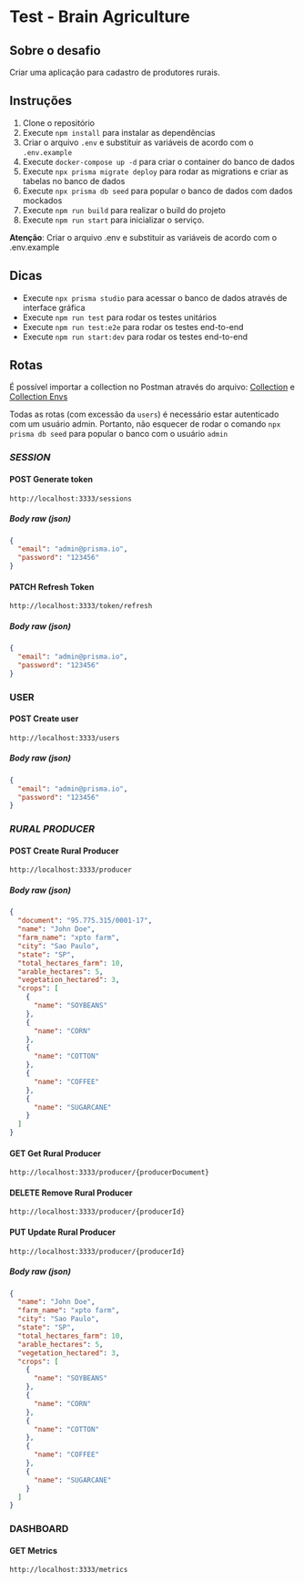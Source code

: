 # Test - Brain Agriculture

## Sobre o desafio

Criar uma aplicação para cadastro de produtores rurais.

## Instruções

1. Clone o repositório
2. Execute `npm install` para instalar as dependências
3. Criar o arquivo `.env` e substituir as variáveis de acordo com o `.env.example`
4. Execute `docker-compose up -d` para criar o container do banco de dados
5. Execute `npx prisma migrate deploy` para rodar as migrations e criar as tabelas no banco de dados
6. Execute `npx prisma db seed` para popular o banco de dados com dados mockados
7. Execute `npm run build` para realizar o build do projeto
8. Execute `npm run start` para inicializar o serviço.

**Atenção**: Criar o arquivo .env e substituir as variáveis de acordo com o .env.example

## Dicas

- Execute `npx prisma studio` para acessar o banco de dados através de interface gráfica
- Execute `npm run test` para rodar os testes unitários
- Execute `npm run test:e2e` para rodar os testes end-to-end
- Execute `npm run start:dev` para rodar os testes end-to-end

## Rotas

É possível importar a collection no Postman através do arquivo: [Collection](./collection.json) e [Collection Envs](./collection-envs.json)

Todas as rotas (com excessão da `users`) é necessário estar autenticado com um usuário admin. Portanto, não esquecer de rodar o comando `npx prisma db seed` para popular o banco com o usuário `admin`

### **_SESSION_**

#### **POST** Generate token

```
http://localhost:3333/sessions
```

##### Body raw (json)

```json
{
  "email": "admin@prisma.io",
  "password": "123456"
}
```

#### **PATCH** Refresh Token

```
http://localhost:3333/token/refresh
```

##### Body raw (json)

```json
{
  "email": "admin@prisma.io",
  "password": "123456"
}
```

### **USER**

#### **POST** Create user

```
http://localhost:3333/users
```

##### Body raw (json)

```json
{
  "email": "admin@prisma.io",
  "password": "123456"
}
```

### **_RURAL PRODUCER_**

#### **POST** Create Rural Producer

```
http://localhost:3333/producer
```

##### Body raw (json)

```json
{
  "document": "95.775.315/0001-17",
  "name": "John Doe",
  "farm_name": "xpto farm",
  "city": "Sao Paulo",
  "state": "SP",
  "total_hectares_farm": 10,
  "arable_hectares": 5,
  "vegetation_hectared": 3,
  "crops": [
    {
      "name": "SOYBEANS"
    },
    {
      "name": "CORN"
    },
    {
      "name": "COTTON"
    },
    {
      "name": "COFFEE"
    },
    {
      "name": "SUGARCANE"
    }
  ]
}
```

#### **GET** Get Rural Producer

```
http://localhost:3333/producer/{producerDocument}
```

#### **DELETE** Remove Rural Producer

```
http://localhost:3333/producer/{producerId}
```

#### **PUT** Update Rural Producer

```
http://localhost:3333/producer/{producerId}
```

##### Body raw (json)

```json
{
  "name": "John Doe",
  "farm_name": "xpto farm",
  "city": "Sao Paulo",
  "state": "SP",
  "total_hectares_farm": 10,
  "arable_hectares": 5,
  "vegetation_hectared": 3,
  "crops": [
    {
      "name": "SOYBEANS"
    },
    {
      "name": "CORN"
    },
    {
      "name": "COTTON"
    },
    {
      "name": "COFFEE"
    },
    {
      "name": "SUGARCANE"
    }
  ]
}
```

### **DASHBOARD**

#### **GET** Metrics

```
http://localhost:3333/metrics
```
